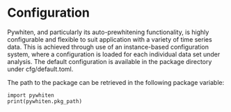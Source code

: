 # Configuration

Pywhiten, and particularly its auto-prewhitening functionality, is highly configurable and flexible to suit application with a variety of time series data. This is achieved through use of an instance-based configuration system, where a configuration is loaded for each individual data set under analysis. The default configuration is available in the package directory under cfg/default.toml.

The path to the package can be retrieved in the following package variable:
```
import pywhiten
print(pywhiten.pkg_path)
```
